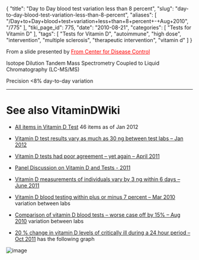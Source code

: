 {
    "title": "Day to Day blood test variation less than 8 percent",
    "slug": "day-to-day-blood-test-variation-less-than-8-percent",
    "aliases": [
        "/Day+to+Day+blood+test+variation+less+than+8+percent+-+Aug+2010",
        "/775"
    ],
    "tiki_page_id": 775,
    "date": "2010-08-21",
    "categories": [
        "Tests for Vitamin D"
    ],
    "tags": [
        "Tests for Vitamin D",
        "autoimmune",
        "high dose",
        "intervention",
        "multiple sclerosis",
        "therapeutic intervention",
        "vitamin d"
    ]
}


From a slide presented by <a href="/posts/from-center-for-disease-control" style="color: red; text-decoration: underline;" title="This link has an unknown page_id: 774">From Center for Disease Control</a>

Isotope Dilution Tandem Mass Spectrometry Coupled to Liquid Chromatography (LC-MS/MS)

Precision <8% day-to-day variation

- - - - - - - - - - - - - - - - - 

# See also VitaminDWiki

* [All items in Vitamin D Test](https://www.VitaminDWiki.com/tiki-browse_categories.php?parentId=24&sort_mode=created_desc) 46 items as of Jan 2012

* [Vitamin D test results vary as much as 30 ng between test labs – Jan 2012](/posts/vitamin-d-test-results-vary-as-much-as-30-ng-between-test-labs)

* [Vitamin D tests had poor agreement – yet again – April 2011](/posts/vitamin-d-tests-had-poor-agreement-yet-again)

* [Panel Discussion on Vitamin D and Tests - 2011](/posts/panel-discussion-on-vitamin-d-and-tests-2011)

* [Vitamin D measurements of individuals vary by 3 ng within 6 days – June 2011](/posts/vitamin-d-measurements-of-individuals-vary-by-3-ng-within-6-days)

* [Vitamin D blood testing within plus or minus 7 percent – Mar 2010](/posts/vitamin-d-blood-testing-within-plus-or-minus-7-percent) variation between labs

* [Comparison of vitamin D blood tests – worse case off by 15% – Aug 2010](/posts/comparison-of-vitamin-d-blood-tests-worse-case-off-by-15-percent) variation between labs

* [20 % change in vitamin D levels of critically ill during a 24 hour period – Oct 2011](/posts/20-percent-change-in-vitamin-d-levels-of-critically-ill-during-a-24-hour-period) has the following graph

<img src="https://d1bk1kqxc0sym.cloudfront.net/attachments/jpeg/24-h-variablitiy.jpg" alt="image">